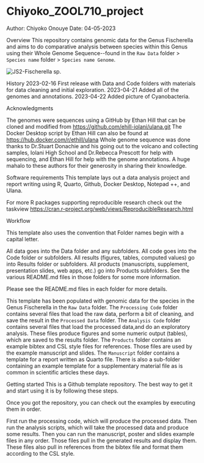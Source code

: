 ﻿# Chiyoko_ZOOL710_project
Author: Chiyoko Onouye
Date: 04-05-2023


Overview
This repository contains genomic data for the Genus Fischerella and aims to do comparative analysis between species within this Genus using their Whole Genome Sequence--found in the `Raw Data` folder > `Species name` folder > `Species name Genome`. 


![JS2-Fischerella sp.](https://github.com/Yokohime/Chiyoko_ZOOL710_project3/blob/main/Products/Manuscript/Images/JS2_7.jpg)


History
2023-02-16 First release with Data and Code folders with materials for data cleaning and initial exploration.
2023-04-21 Added all of the genomes and annotations.
2023-04-22 Added picture of Cyanobacteria.

Acknowledgments

The genomes were sequences using a GitHub by Ethan Hill that can be cloned and modified from https://github.com/ehill-iolani/ulana.git
The Docker Desktop script by Ethan Hill can also be found at https://hub.docker.com/r/ethill/ulana
Whole genome sequence was done thanks to Dr.Stuart Donachie and his going out to the volcano and collecting samples, Iolani High School and Dr.Rebecca Prescott for help with sequencing, and Ethan Hill for help with the genome annotations.
A huge mahalo to these authors for their generosity in sharing their knowledge.



Software requirements
This template lays out a data analysis project and report writing using R, Quarto, Github, Docker Desktop, Notepad ++, and Ulana.

For more R packages supporting reproducible research check out the taskview https://cran.r-project.org/web/views/ReproducibleResearch.html



Workflow


This template also uses the convention that Folder names begin with a capital letter.

All data goes into the Data folder and any subfolders.
All code goes into the Code folder or subfolders.
All results (figures, tables, computed values) go into Results folder or subfolders.
All products (manuscripts, supplement, presentation slides, web apps, etc.) go into Products subfolders.
See the various README.md files in those folders for some more information.


Please see the README.md files in each folder for more details.

This template has been populated with genomic data for the species in the Genus Fischerella in the `Raw Data` folder.
The `Processing Code` folder contains several files that load the raw data, perform a bit of cleaning, and save the result in the `Processed Data` folder.
The `Analysis Code` folder contains several files that load the processed data,and do an exploratory analysis. These files produce figures and some numeric output (tables), which are saved to the results folder.
The `Products` folder contains an example bibtex and CSL style files for references. Those files are used by the example manuscript and slides.
The `Manuscript` folder contains a template for a report written as Quarto file. There is also a sub-folder containing an example template for a supplementary material file as is common in scientific articles these days.


Getting started
This is a Github template repository. The best way to get it and start using it is by following these steps.

Once you got the repository, you can check out the examples by executing them in order.

First run the processing code, which will produce the processed data.
Then run the analysis scripts, which will take the processed data and produce some results.
Then you can run the manuscript, poster and slides example files in any order. Those files pull in the generated results and display them. These files also pull in references from the bibtex file and format them according to the CSL style.
